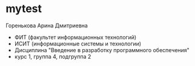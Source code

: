 # mytest
Горенькова
Арина
Дмитриевна  

* ФИТ (факультет информационных технологий)
* ИСИТ (информационные системы и технологии)
* Дисциплина "Введение в разработку программного обеспечения"
* курс 1, группа 4, подгруппа 2
